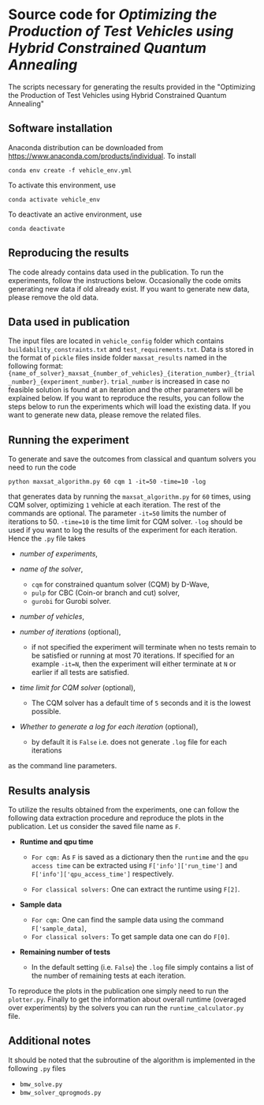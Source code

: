 # Source code for *Optimizing the Production of Test Vehicles using Hybrid Constrained Quantum Annealing*

The scripts necessary for generating the results provided in the "Optimizing the Production of Test Vehicles using Hybrid Constrained Quantum Annealing"

## Software installation

Anaconda distribution can be downloaded from https://www.anaconda.com/products/individual. To install

```
conda env create -f vehicle_env.yml
```

To activate this environment, use
```
conda activate vehicle_env
```
To deactivate an active environment, use
```
conda deactivate
```

## Reproducing the results

The code already contains data used in the publication. To run the experiments, follow the instructions below. Occasionally the code omits generating new data if old already exist. If you want to generate new data, please remove the old data.


## Data used in publication

The input files are located in `vehicle_config` folder which contains `buildability_constraints.txt` and `test_requirements.txt`. Data is stored in the format of `pickle` files inside folder `maxsat_results` named in the following format: `{name_of_solver}_maxsat_{number_of_vehicles}_{iteration_number}_{trial_number}_{experiment_number}`. `trial_number` is increased in case no feasible solution is found at an iteration and the other parameters will be explained below. If you want to reproduce the results, you can follow the steps below to run the experiments which will load the existing data. If you want to generate new data, please remove the related files.


## Running the experiment

To generate and save the outcomes from classical and quantum solvers you need to run the code

```
python maxsat_algorithm.py 60 cqm 1 -it=50 -time=10 -log
```
that generates data by running the `maxsat_algorithm.py` for `60` times, using CQM solver, optimizing `1` vehicle at each iteration. The rest of the commands are optional. The parameter `-it=50` limits the number of iterations to 50. `-time=10` is the time limit for CQM solver. `-log` should be used if you want to log the results of the experiment for each iteration. Hence the `.py` file takes 

- *number of experiments*, 
- *name of the solver*, 
    
    - `cqm` for constrained quantum solver (CQM) by D-Wave, 
    - `pulp` for CBC (Coin-or branch and cut) solver,
    - `gurobi` for Gurobi solver. 

- *number of vehicles*, 

- *number of iterations* (optional),
    - if not specified the experiment will terminate when no tests remain to be satisfied or running at most 70 iterations. If specified for an example `-it=N`, then the experiment will either terminate at `N` or earlier if all tests are satisfied.

- *time limit for CQM solver* (optional),
    - The CQM solver has a default time of `5` seconds and it is the lowest possible.

- *Whether to generate a log for each iteration* (optional),
    -  by default it is `False` i.e. does not generate `.log` file for each iterations

as the command line parameters. 

## Results analysis

To utilize the results obtained from the experiments, one can follow the following data extraction procedure and reproduce the plots in the publication. Let us consider the saved file name as `F`.

- **Runtime and qpu time** 
    - `For cqm:` As `F` is saved as a dictionary then the `runtime` and the `qpu access time` can be extracted using `F['info']['run_time']` and `F['info']['qpu_access_time']` respectively.

    - `For classical solvers:` One can extract the runtime using `F[2]`.

- **Sample data**
    - `For cqm:` One can find the sample data using the command `F['sample_data]`,
    - `For classical solvers:` To get sample data one can do `F[0]`.

- **Remaining number of tests**
    - In the default setting (i.e. `False`) the `.log` file simply contains a list of the number of remaining tests at each iteration.

To reproduce the plots in the publication one simply need to run the `plotter.py`. Finally to get the information about overall runtime (overaged over experiments) by the solvers you can run the `runtime_calculator.py` file.


## Additional notes

It should be noted that the subroutine of the algorithm is implemented in the following `.py` files

- `bmw_solve.py`
- `bmw_solver_qprogmods.py`
